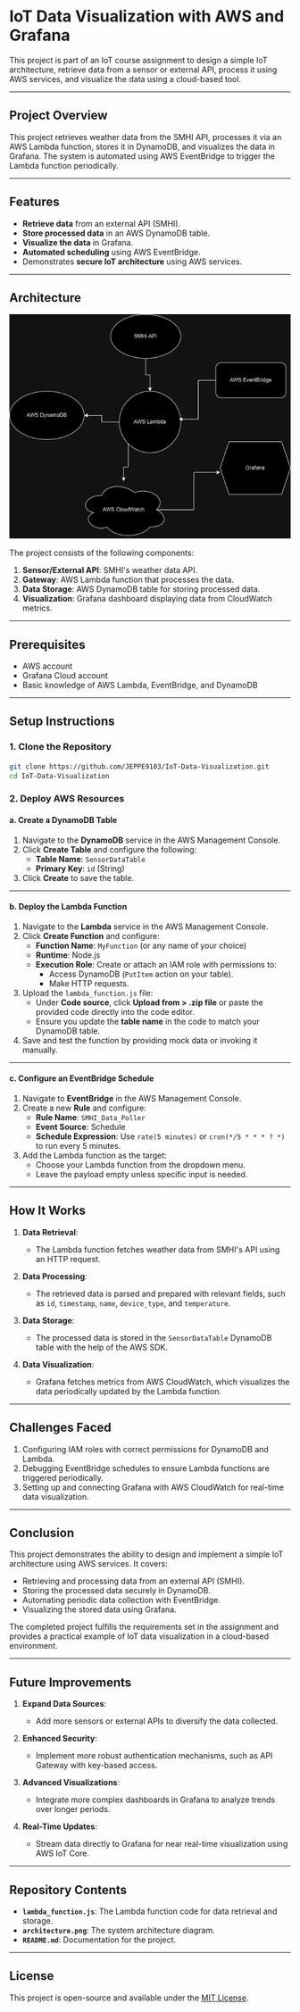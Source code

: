 # IoT Data Visualization with AWS and Grafana

This project is part of an IoT course assignment to design a simple IoT architecture, retrieve data from a sensor or external API, process it using AWS services, and visualize the data using a cloud-based tool.

---

## Project Overview

This project retrieves weather data from the SMHI API, processes it via an AWS Lambda function, stores it in DynamoDB, and visualizes the data in Grafana. The system is automated using AWS EventBridge to trigger the Lambda function periodically.

---

## Features

- **Retrieve data** from an external API (SMHI).
- **Store processed data** in an AWS DynamoDB table.
- **Visualize the data** in Grafana.
- **Automated scheduling** using AWS EventBridge.
- Demonstrates **secure IoT architecture** using AWS services.

---

## Architecture

![Architecture Diagram](./assets/architecture.png)

The project consists of the following components:

1. **Sensor/External API**: SMHI's weather data API.
2. **Gateway**: AWS Lambda function that processes the data.
3. **Data Storage**: AWS DynamoDB table for storing processed data.
4. **Visualization**: Grafana dashboard displaying data from CloudWatch metrics.

---

## Prerequisites

- AWS account
- Grafana Cloud account
- Basic knowledge of AWS Lambda, EventBridge, and DynamoDB

---

## Setup Instructions

### 1. Clone the Repository

```bash
git clone https://github.com/JEPPE9103/IoT-Data-Visualization.git
cd IoT-Data-Visualization
```

### 2. Deploy AWS Resources

#### a. Create a DynamoDB Table

1. Navigate to the **DynamoDB** service in the AWS Management Console.
2. Click **Create Table** and configure the following:
   - **Table Name**: `SensorDataTable`
   - **Primary Key**: `id` (String)
3. Click **Create** to save the table.

---

#### b. Deploy the Lambda Function

1. Navigate to the **Lambda** service in the AWS Management Console.
2. Click **Create Function** and configure:
   - **Function Name**: `MyFunction` (or any name of your choice)
   - **Runtime**: Node.js
   - **Execution Role**: Create or attach an IAM role with permissions to:
     - Access DynamoDB (`PutItem` action on your table).
     - Make HTTP requests.
3. Upload the `lambda_function.js` file:
   - Under **Code source**, click **Upload from > .zip file** or paste the provided code directly into the code editor.
   - Ensure you update the **table name** in the code to match your DynamoDB table.
4. Save and test the function by providing mock data or invoking it manually.

---

#### c. Configure an EventBridge Schedule

1. Navigate to **EventBridge** in the AWS Management Console.
2. Create a new **Rule** and configure:
   - **Rule Name**: `SMHI_Data_Poller`
   - **Event Source**: Schedule
   - **Schedule Expression**: Use `rate(5 minutes)` or `cron(*/5 * * * ? *)` to run every 5 minutes.
3. Add the Lambda function as the target:
   - Choose your Lambda function from the dropdown menu.
   - Leave the payload empty unless specific input is needed.

---

## How It Works

1. **Data Retrieval**:
   - The Lambda function fetches weather data from SMHI's API using an HTTP request.

2. **Data Processing**:
   - The retrieved data is parsed and prepared with relevant fields, such as `id`, `timestamp`, `name`, `device_type`, and `temperature`.

3. **Data Storage**:
   - The processed data is stored in the `SensorDataTable` DynamoDB table with the help of the AWS SDK.

4. **Data Visualization**:
   - Grafana fetches metrics from AWS CloudWatch, which visualizes the data periodically updated by the Lambda function.

---

## Challenges Faced

1. Configuring IAM roles with correct permissions for DynamoDB and Lambda.
2. Debugging EventBridge schedules to ensure Lambda functions are triggered periodically.
3. Setting up and connecting Grafana with AWS CloudWatch for real-time data visualization.

---

## Conclusion

This project demonstrates the ability to design and implement a simple IoT architecture using AWS services. It covers:

- Retrieving and processing data from an external API (SMHI).
- Storing the processed data securely in DynamoDB.
- Automating periodic data collection with EventBridge.
- Visualizing the stored data using Grafana.

The completed project fulfills the requirements set in the assignment and provides a practical example of IoT data visualization in a cloud-based environment.

---

## Future Improvements

1. **Expand Data Sources**:
   - Add more sensors or external APIs to diversify the data collected.

2. **Enhanced Security**:
   - Implement more robust authentication mechanisms, such as API Gateway with key-based access.

3. **Advanced Visualizations**:
   - Integrate more complex dashboards in Grafana to analyze trends over longer periods.

4. **Real-Time Updates**:
   - Stream data directly to Grafana for near real-time visualization using AWS IoT Core.

---

## Repository Contents

- **`lambda_function.js`**: The Lambda function code for data retrieval and storage.
- **`architecture.png`**: The system architecture diagram.
- **`README.md`**: Documentation for the project.

---

## License

This project is open-source and available under the [MIT License](LICENSE).

